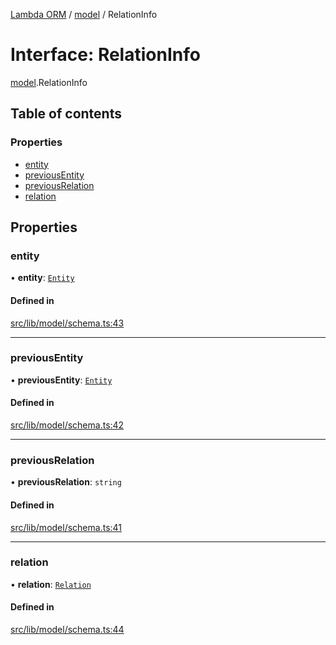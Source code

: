 [Lambda ORM](../README.md) / [model](../modules/model.md) / RelationInfo

# Interface: RelationInfo

[model](../modules/model.md).RelationInfo

## Table of contents

### Properties

- [entity](model.RelationInfo.md#entity)
- [previousEntity](model.RelationInfo.md#previousentity)
- [previousRelation](model.RelationInfo.md#previousrelation)
- [relation](model.RelationInfo.md#relation)

## Properties

### entity

• **entity**: [`Entity`](model.Entity.md)

#### Defined in

[src/lib/model/schema.ts:43](https://github.com/FlavioLionelRita/lambda-orm/blob/c4a0e00/src/lib/model/schema.ts#L43)

___

### previousEntity

• **previousEntity**: [`Entity`](model.Entity.md)

#### Defined in

[src/lib/model/schema.ts:42](https://github.com/FlavioLionelRita/lambda-orm/blob/c4a0e00/src/lib/model/schema.ts#L42)

___

### previousRelation

• **previousRelation**: `string`

#### Defined in

[src/lib/model/schema.ts:41](https://github.com/FlavioLionelRita/lambda-orm/blob/c4a0e00/src/lib/model/schema.ts#L41)

___

### relation

• **relation**: [`Relation`](model.Relation.md)

#### Defined in

[src/lib/model/schema.ts:44](https://github.com/FlavioLionelRita/lambda-orm/blob/c4a0e00/src/lib/model/schema.ts#L44)
